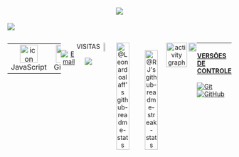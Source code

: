 
<h1 align="center">
<img src="https://readme-typing-svg.herokuapp.com/?font=Righteous&size=35&center=true&vCenter=true&width=650&height=70&duration=4000&lines=Estudante+de+ciência+da+computação...;+Computer+science+study..." />
</h1>


<img src="https://user-images.githubusercontent.com/73097560/115834477-dbab4500-a447-11eb-908a-139a6edaec5c.gif">

<p align="center">
<p align="center">
<div style="display: flex; align-items: flex-start; align: center">
<table align="center">
  <tr>
    <td align="center" width="96">
        <img src="https://techstack-generator.vercel.app/js-icon.svg" alt="icon" width="40" height="40" />
      <br>JavaScript
    </td>
    <td align="center" width="96">
        <img src="https://techstack-generator.vercel.app/github-icon.svg" alt="icon" width="40" height="40" />
      <br>Github
    </td>
    <td align="center" width="96"> 
        <img src="https://user-images.githubusercontent.com/25181517/192108372-f71d70ac-7ae6-4c0d-8395-51d8870c2ef0.png" width="40" height="40" alt="Git" />
      <br>Git
    <td align="center"  width="96">
        <img src="https://skillicons.dev/icons?i=html" width="40" height="40" alt="HTML5" />
      <br>HTML5
    </td>
    <td align="center" width="96">
        <img src="https://skillicons.dev/icons?i=css" width="40" height="40" alt="css" />
      <br>CSS
    </td>
    <td align="center"  width="96">
        <img src="https://skillicons.dev/icons?i=bootstrap" width="40" height="40" alt="bootstrap" />
      <br>Bootstrap
    </td>
    <td align="center" width="96">
        <img src="https://skillicons.dev/icons?i=nodejs" width="40" height="40" alt="Nodejs" />
      <br>Nodejs
      </td>
    <td align="center" width="96">
        <img src="https://skillicons.dev/icons?i=vscode" width="40" height="40" alt="VsCode" />
      <br>VsCode
    </td>
    <td align="center" width="96">
        <img src="https://skillicons.dev/icons?i=wordpress" width="40" height="40" alt="WordPress" />
      <br>WordPress
    </td>
  </tr>
</table>
<br><br>

<p align="center">
<p align="center">
<a href="https://discord.com/users/leonardoalaff#8670" target="_blank"><img alt="" src="https://img.shields.io/badge/discord-000?style=for-the-badge&logo=discord&logoColor=4e5d94" style="vertical-align:center" /></a>
<a href="https://twitter.com/AlaffLeonardo" target="_blank"><img alt="" src="https://img.shields.io/badge/Twitter-000?logo=Twitter&logoColor=1DA1F2&style=for-the-badge" style="vertical-align:center" /></a>
<a href="https://linkedin.com/in/leonardoalaff" target="_blank"><img alt="" src="https://img.shields.io/badge/LinkedIn-000?logo=linkedin&logoColor=0A66C2&style=for-the-badge" style="vertical-align:center" /></a>
<a href="https://instagram.com/leonardoalaff" target="_blank"><img alt="" src="https://img.shields.io/badge/Instagram-000?style=for-the-badge&logo=Instagram&logoColor=E4405F" style="vertical-align:center" /></a>
<a href="mailto:leonardoalaff@gmail.com" target="_blank"><img alt="Email" src="https://img.shields.io/badge/gmail%20-000?style=for-the-badge&logo=gmail&logoColor=BB001B" style="vertical-align:center" /></a>
</p><br>
 
<p align="center"> 
 VISITAS<br> <br>
  <img src="https://profile-counter.glitch.me/leonardoalaff/count.svg"/>
  </p> <br><br>
  
<p align="center">
<img src="https://github-readme-stats.vercel.app/api/top-langs/?username=leonardoalaff&theme=gotham&layout=compact"width="47%"/> 
</p><br><br>

<p align="center">
<a href="https://github.com/leonardoalaff?tab=repositories"><img src="https://github-readme-stats-one-bice.vercel.app/api?username=leonardoalaff&theme=gotham&show_icons=true&count_private=true&hide_border=false&role=OWNER,ORGANIZATION_MEMBER,COLLABORATOR"  width="48%" alt="@Leonardoalaff's github-readme-stats"/></a>
<a href="https://github.com/leonardoalaff?tab=stars"><img src="https://github-readme-streak-stats.herokuapp.com?user=leonardoalaff&theme=gotham&hide_border=false&date_format=M%20j%5B%2C%20Y%5D"  width="48%" alt="@RJ's github-readme-streak-stats"/></a>
</p>

<br/>

<!-- activity graph heroku-app start -->
<p align="center">
        <img src="https://github-readme-activity-graph.vercel.app/graph?username=leonardoalaff&theme=react-dark&hide_border=false&hide_title=false&area=true&custom_title=Gráfico%20de%20contribuição%20total%20em%20todos%20os%20repositórios" width="95%" alt="activity graph">
</p>
<!-- activity graph heroku-app end -->

<p align="center">
    <a href="https://github.com/leonardoalaff/leonardoalaff">
        <img src="https://github-profile-trophy.vercel.app/?username=leonardoalaff&column=-1&theme=dracula&layout=compact"width="95%"/> 
</p>



---

#### VERSÕES DE CONTROLE
![Git](https://img.shields.io/badge/-Git-000?style=for-the-badge&logo=git)
![GitHub](https://img.shields.io/badge/-GitHub-000?style=for-the-badge&logo=github)

